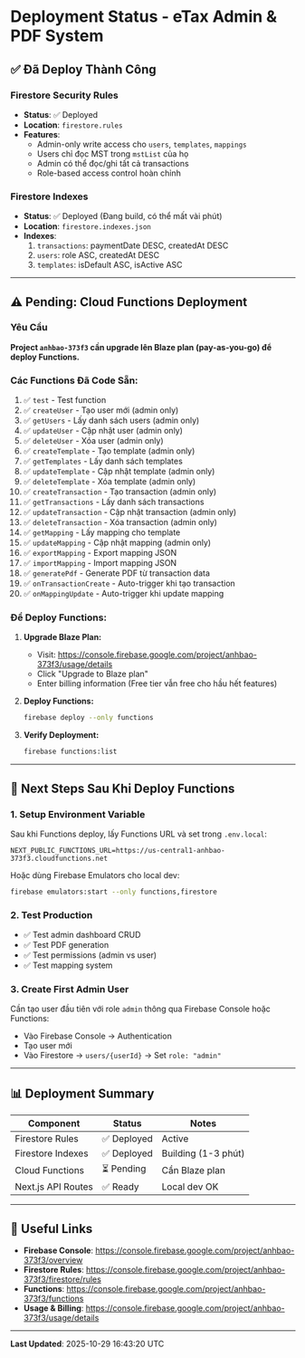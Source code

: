 # Deployment Status - eTax Admin & PDF System

## ✅ Đã Deploy Thành Công

### Firestore Security Rules
- **Status**: ✅ Deployed
- **Location**: `firestore.rules`
- **Features**:
  - Admin-only write access cho `users`, `templates`, `mappings`
  - Users chỉ đọc MST trong `mstList` của họ
  - Admin có thể đọc/ghi tất cả transactions
  - Role-based access control hoàn chỉnh

### Firestore Indexes
- **Status**: ✅ Deployed (Đang build, có thể mất vài phút)
- **Location**: `firestore.indexes.json`
- **Indexes**:
  1. `transactions`: paymentDate DESC, createdAt DESC
  2. `users`: role ASC, createdAt DESC  
  3. `templates`: isDefault ASC, isActive ASC

---

## ⚠️ Pending: Cloud Functions Deployment

### Yêu Cầu
**Project `anhbao-373f3` cần upgrade lên Blaze plan (pay-as-you-go) để deploy Functions.**

### Các Functions Đã Code Sẵn:
1. ✅ `test` - Test function
2. ✅ `createUser` - Tạo user mới (admin only)
3. ✅ `getUsers` - Lấy danh sách users (admin only)
4. ✅ `updateUser` - Cập nhật user (admin only)
5. ✅ `deleteUser` - Xóa user (admin only)
6. ✅ `createTemplate` - Tạo template (admin only)
7. ✅ `getTemplates` - Lấy danh sách templates
8. ✅ `updateTemplate` - Cập nhật template (admin only)
9. ✅ `deleteTemplate` - Xóa template (admin only)
10. ✅ `createTransaction` - Tạo transaction (admin only)
11. ✅ `getTransactions` - Lấy danh sách transactions
12. ✅ `updateTransaction` - Cập nhật transaction (admin only)
13. ✅ `deleteTransaction` - Xóa transaction (admin only)
14. ✅ `getMapping` - Lấy mapping cho template
15. ✅ `updateMapping` - Cập nhật mapping (admin only)
16. ✅ `exportMapping` - Export mapping JSON
17. ✅ `importMapping` - Import mapping JSON
18. ✅ `generatePdf` - Generate PDF từ transaction data
19. ✅ `onTransactionCreate` - Auto-trigger khi tạo transaction
20. ✅ `onMappingUpdate` - Auto-trigger khi update mapping

### Để Deploy Functions:

1. **Upgrade Blaze Plan:**
   - Visit: https://console.firebase.google.com/project/anhbao-373f3/usage/details
   - Click "Upgrade to Blaze plan"
   - Enter billing information (Free tier vẫn free cho hầu hết features)

2. **Deploy Functions:**
   ```bash
   firebase deploy --only functions
   ```

3. **Verify Deployment:**
   ```bash
   firebase functions:list
   ```

---

## 📝 Next Steps Sau Khi Deploy Functions

### 1. Setup Environment Variable
Sau khi Functions deploy, lấy Functions URL và set trong `.env.local`:
```env
NEXT_PUBLIC_FUNCTIONS_URL=https://us-central1-anhbao-373f3.cloudfunctions.net
```

Hoặc dùng Firebase Emulators cho local dev:
```bash
firebase emulators:start --only functions,firestore
```

### 2. Test Production
- ✅ Test admin dashboard CRUD
- ✅ Test PDF generation
- ✅ Test permissions (admin vs user)
- ✅ Test mapping system

### 3. Create First Admin User
Cần tạo user đầu tiên với role `admin` thông qua Firebase Console hoặc Functions:
- Vào Firebase Console → Authentication
- Tạo user mới
- Vào Firestore → `users/{userId}` → Set `role: "admin"`

---

## 📊 Deployment Summary

| Component | Status | Notes |
|-----------|--------|-------|
| Firestore Rules | ✅ Deployed | Active |
| Firestore Indexes | ✅ Deployed | Building (1-3 phút) |
| Cloud Functions | ⏳ Pending | Cần Blaze plan |
| Next.js API Routes | ✅ Ready | Local dev OK |

---

## 🔗 Useful Links

- **Firebase Console**: https://console.firebase.google.com/project/anhbao-373f3/overview
- **Firestore Rules**: https://console.firebase.google.com/project/anhbao-373f3/firestore/rules
- **Functions**: https://console.firebase.google.com/project/anhbao-373f3/functions
- **Usage & Billing**: https://console.firebase.google.com/project/anhbao-373f3/usage/details

---

**Last Updated**: 2025-10-29 16:43:20 UTC


